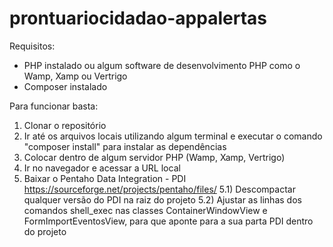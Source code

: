 # prontuariocidadao-appalertas

Requisitos:
- PHP instalado ou algum software de desenvolvimento PHP como o Wamp, Xamp ou Vertrigo
- Composer instalado

Para funcionar basta:
1) Clonar o repositório
2) Ir até os arquivos locais utilizando algum terminal e executar o comando "composer install" para instalar as dependências
3) Colocar dentro de algum servidor PHP (Wamp, Xamp, Vertrigo)
4) Ir no navegador e acessar a URL local
5) Baixar o Pentaho Data Integration - PDI https://sourceforge.net/projects/pentaho/files/
5.1) Descompactar qualquer versão do PDI na raiz do projeto
5.2) Ajustar as linhas dos comandos shell_exec nas classes ContainerWindowView e FormImportEventosView, para que aponte para a sua parta PDI dentro do projeto 
